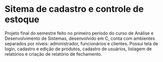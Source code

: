 # Sitema de cadastro e controle de estoque

Projeto final do semestre feito no primeiro período do curso de Análise e Desenvolvimento de Sistemas, desenvolvido em C, conta com ambientes separados por níveis: administrador, funcionários e clientes. Possui tela de login, cadastro e edição de produtos, cadastro de usuários, listagem de relatórios e criação de relatório de fechamento.
